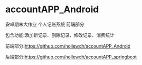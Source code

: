 # accountAPP_Android
安卓期末大作业 个人记账系统 前端部分

包含功能:添加新记录、删除记录、修改记录、消费统计


前端部分:https://github.com/hollewch/accountAPP_Android

后端部分:https://github.com/hollewch/accountAPP_springboot
